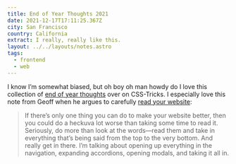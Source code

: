 ```yaml
---
title: End of Year Thoughts 2021
date: 2021-12-17T17:11:25.367Z
city: San Francisco
country: California
extract: I really, really like this.
layout: ../../layouts/notes.astro
tags:
  - frontend
  - web
---
```

I know I’m somewhat biased, but oh boy oh man howdy do I love this collection of [end of year thoughts](https://css-tricks.com/category/2021-end-of-year-thoughts/) over on CSS-Tricks. I especially love this note from Geoff when he argues to carefully [read your website](https://css-tricks.com/read-your-website/): 

> If there’s only one thing you can do to make your website better, then you could do a heckuva lot worse than taking some time to read it. Seriously, do more than look at the words—read them and take in everything that’s being said from the top to the very bottom. And really get in there. I’m talking about opening up everything in the navigation, expanding accordions, opening modals, and taking it all in. 
